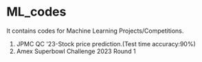# ML_codes
It contains codes for Machine Learning Projects/Competitions.
1. JPMC QC '23-Stock price prediction.(Test time accuracy:90%)
2. Amex Superbowl Challenge 2023 Round 1
